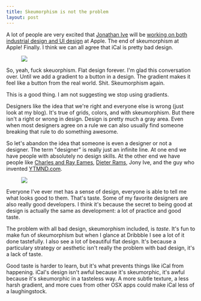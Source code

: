 ```yaml
---
title: Skeumorphism is not the problem
layout: post
---
```


A lot of people are very excited that [Jonathan Ive](http://en.wikipedia.org/wiki/Jony_ive) will be [working on both industrial design and UI design](http://www.apple.com/pr/library/2012/10/29Apple-Announces-Changes-to-Increase-Collaboration-Across-Hardware-Software-Services.html) at Apple. The end of skeumorphism at Apple! Finally. I think we can all agree that iCal is pretty bad design.

<figure>
  <img src="http://cl.ly/image/422O1H0H3m22/content">
</figure>

So, yeah, fuck skeuorphism. Flat design forever. I'm glad this conversation over. Until we add a gradient to a button in a design. The gradient makes it feel like a button from the real world. Shit. Skeumorphism again.

This is a good thing. I am not suggesting we stop using gradients.

Designers like the idea that we're right and everyone else is wrong (just look at my blog). It's true of grids, colors, and with skeumorphism. But there isn't a right or wrong in design. Design is pretty much a gray area. Even when most designers agree on a rule we can also usually find someone breaking that rule to do something awesome.

So let's abandon the idea that someone is even a designer or not a designer. The term "designer" is really just an infinite line. At one end we have people with absolutely no design skills. At the other end we have people like [Charles and Ray Eames](http://en.wikipedia.org/wiki/Charles_and_Ray_Eames), [Dieter Rams](http://en.wikipedia.org/wiki/Dieter_Rams), Jony Ive, and the guy who invented [YTMND.com](http://hasselhoffdolphin.ytmnd.com/).

<figure>
  <img src="http://cl.ly/image/2y131h170M2T/content">
</figure>

Everyone I've ever met has a sense of design, everyone is able to tell me what looks good to them. That's taste. Some of my favorite designers are also really good developers. I think it's because the secret to being good at design is actually the same as development: a lot of practice and good taste.

The problem with all bad design, skeumorphism included, is *taste*. It's fun to make fun of skeumorphism but when I glance at Dribbble I see a lot of it done tastefully. I also see a lot of beautiful flat design. It's because a particulary strategy or aesthetic isn't really the problem with bad design, it's a lack of taste.

Good taste is harder to learn, but it's what prevents things like iCal from happening. iCal's design isn't awful because it's skeumorphic, it's awful because it's skeumorphic in a tasteless way. A more subtle texture, a less harsh gradient, and more cues from other OSX apps could make iCal less of a laughingstock.

